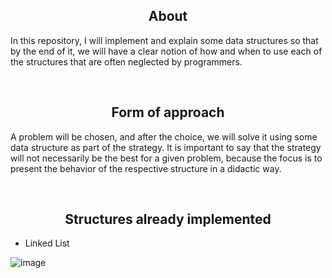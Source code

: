 <h2 align="center">About</h2>
<p>In this repository, I will implement and explain some data structures so that by the end of it, we will have a clear notion of how and when to use each of the structures that are often neglected by programmers.<p>
<br>

<h2 align="center">Form of approach</h2>
<p>A problem will be chosen, and after the choice, we will solve it using some data structure as part of the strategy. It is important to say that the strategy will not necessarily be the best for a given problem, because the focus is to present the behavior of the respective structure in a didactic way.</p>
<br>

<h2 align="center">Structures already implemented</h2>

* Linked List
 
![image](https://user-images.githubusercontent.com/83318673/235684644-12dc4975-7fb9-4148-91ac-3aa51ae40773.png)

